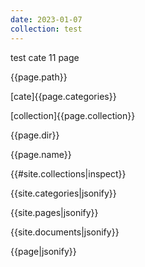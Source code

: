 ```yaml
---
date: 2023-01-07
collection: test
---
```

test cate 11 page


{{page.path}}

[cate]{{page.categories}}

[collection]{{page.collection}}

{{page.dir}}

{{page.name}}

{{#site.collections|inspect}}

{{site.categories|jsonify}}

{{site.pages|jsonify}}

{{site.documents|jsonify}}

{{page|jsonify}}
